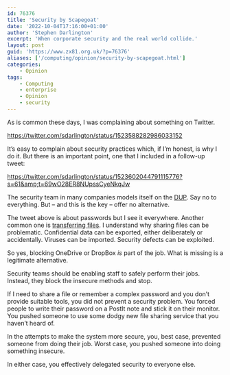 ```yaml
---
id: 76376
title: 'Security by Scapegoat'
date: '2022-10-04T17:16:00+01:00'
author: 'Stephen Darlington'
excerpt: 'When corporate security and the real world collide.'
layout: post
guid: 'https://www.zx81.org.uk/?p=76376'
aliases: ['/computing/opinion/security-by-scapegoat.html']
categories:
    - Opinion
tags:
    - Computing
    - enterprise
    - Opinion
    - security
---
```


<span style="font-size: revert;">As is common these days, I was complaining about something on Twitter.</span>

https://twitter.com/sdarlington/status/1523588282986033152

It’s easy to complain about security practices which, if I’m honest, is why I do it. But there is an important point, one that I included in a follow-up tweet:

https://twitter.com/sdarlington/status/1523602044791115776?s=61&amp;t=69wO28ER8NUpssCyeNkqJw

The security team in many companies models itself on the [DUP](https://en.wikipedia.org/wiki/Democratic_Unionist_Party). Say no to everything. But – and this is the key – offer no alternative.

The tweet above is about passwords but I see it everywhere. Another common one is [transferring files](https://www.zx81.org.uk/computing/opinion/why-enterprise-software-is-bloated.html). I understand why sharing files can be problematic. Confidential data can be exported, either deliberately or accidentally. Viruses can be imported. Security defects can be exploited.

So yes, blocking OneDrive or DropBox *is* part of the job. What is missing is a legitimate alternative.

Security teams should be enabling staff to safely perform their jobs. Instead, they block the insecure methods and stop.

If I need to share a file or remember a complex password and you don’t provide suitable tools, you did not prevent a security problem. You forced people to write their password on a PostIt note and stick it on their monitor. You pushed someone to use some dodgy new file sharing service that you haven’t heard of.

In the attempts to make the system more secure, you, best case, prevented someone from doing their job. Worst case, you pushed someone into doing something insecure.

In either case, you effectively delegated security to everyone else.